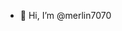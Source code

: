 - 👋 Hi, I’m @merlin7070

<!---
merlin7070/merlin7070 is a ✨ special ✨ repository because its `README.md` (this file) appears on your GitHub profile.
You can click the Preview link to take a look at your changes.
--->
